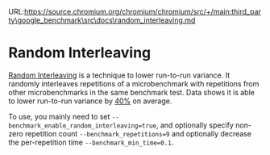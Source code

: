 URL:https://source.chromium.org/chromium/chromium/src/+/main:third_party\google_benchmark\src\docs\random_interleaving.md
<a name="interleaving" />

# Random Interleaving

[Random Interleaving](https://github.com/google/benchmark/issues/1051) is a
technique to lower run-to-run variance. It randomly interleaves repetitions of a
microbenchmark with repetitions from other microbenchmarks in the same benchmark
test. Data shows it is able to lower run-to-run variance by
[40%](https://github.com/google/benchmark/issues/1051) on average.

To use, you mainly need to set `--benchmark_enable_random_interleaving=true`,
and optionally specify non-zero repetition count `--benchmark_repetitions=9`
and optionally decrease the per-repetition time `--benchmark_min_time=0.1`.
